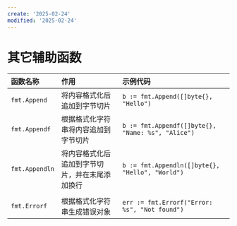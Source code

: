 ```yaml
---
create: '2025-02-24'
modified: '2025-02-24'
---
```


# 其它辅助函数

| 函数名称       | 作用                                           | 示例代码                                          |
| :------------- | :--------------------------------------------- | :------------------------------------------------ |
| `fmt.Append`   | 将内容格式化后追加到字节切片                   | `b := fmt.Append([]byte{}, "Hello")`              |
| `fmt.Appendf`  | 根据格式化字符串将内容追加到字节切片           | `b := fmt.Appendf([]byte{}, "Name: %s", "Alice")` |
| `fmt.Appendln` | 将内容格式化后追加到字节切片，并在末尾添加换行 | `b := fmt.Appendln([]byte{}, "Hello", "World")`   |
|                |                                                |                                                   |
| `fmt.Errorf`   | 根据格式化字符串生成错误对象                   | `err := fmt.Errorf("Error: %s", "Not found")`     |